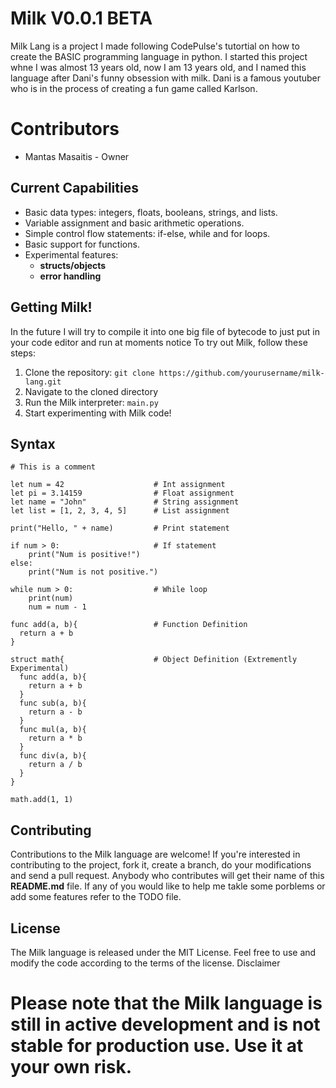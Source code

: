 # Milk V0.0.1 BETA

Milk Lang is a project I made following CodePulse's tutortial on how to create the BASIC programming language in python.
I started this project whne I was almost 13 years old, now I am 13 years old, and I named this language after Dani's funny obsession with milk.
Dani is a famous youtuber who is in the process of creating a fun game called Karlson.

# Contributors

* Mantas Masaitis - Owner

## Current Capabilities

- Basic data types: integers, floats, booleans, strings, and lists.
- Variable assignment and basic arithmetic operations.
- Simple control flow statements: if-else, while and for loops.
- Basic support for functions.
- Experimental features:
    - **structs/objects**
    - **error handling**

## Getting Milk!

In the future I will try to compile it into one big file of bytecode to just put in your code editor and run at moments notice
To try out Milk, follow these steps:

1. Clone the repository: `git clone https://github.com/yourusername/milk-lang.git`
2. Navigate to the cloned directory
3. Run the Milk interpreter: `main.py`
4. Start experimenting with Milk code!

## Syntax

```milk
# This is a comment

let num = 42                    # Int assignment
let pi = 3.14159                # Float assignment
let name = "John"               # String assignment
let list = [1, 2, 3, 4, 5]      # List assignment

print("Hello, " + name)         # Print statement

if num > 0:                     # If statement
    print("Num is positive!")
else:
    print("Num is not positive.")

while num > 0:                  # While loop
    print(num)
    num = num - 1

func add(a, b){                 # Function Definition
  return a + b
}

struct math{                    # Object Definition (Extremently Experimental)
  func add(a, b){
    return a + b
  }
  func sub(a, b){
    return a - b
  }
  func mul(a, b){
    return a * b
  }
  func div(a, b){
    return a / b
  }
}

math.add(1, 1)
```

## Contributing

Contributions to the Milk language are welcome!
If you're interested in contributing to the project, fork it, create a branch, do your modifications and send a pull request.
Anybody who contributes will get their name of this **README.md** file.
If any of you would like to help me takle some porblems or add some features refer to the TODO file.


## License

The Milk language is released under the MIT License. Feel free to use and modify the code according to the terms of the license.
Disclaimer

# Please note that the Milk language is still in active development and is not stable for production use. Use it at your own risk.
